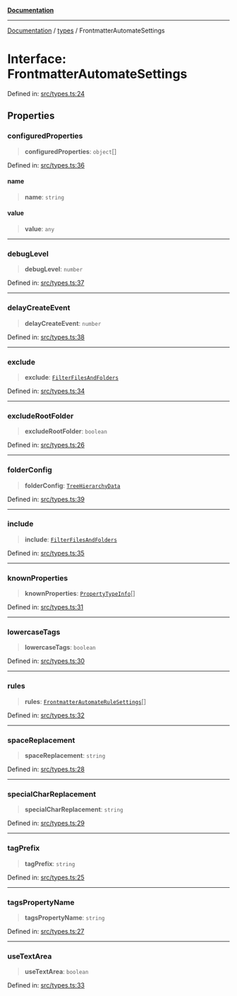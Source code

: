[**Documentation**](../../README.md)

***

[Documentation](../../README.md) / [types](../README.md) / FrontmatterAutomateSettings

# Interface: FrontmatterAutomateSettings

Defined in: [src/types.ts:24](https://github.com/Christian-Me/folder-to-tags-plugin/blob/1b47fd7d007d2f33409aeb5e2ff62bca31adb1cf/src/types.ts#L24)

## Properties

### configuredProperties

> **configuredProperties**: `object`[]

Defined in: [src/types.ts:36](https://github.com/Christian-Me/folder-to-tags-plugin/blob/1b47fd7d007d2f33409aeb5e2ff62bca31adb1cf/src/types.ts#L36)

#### name

> **name**: `string`

#### value

> **value**: `any`

***

### debugLevel

> **debugLevel**: `number`

Defined in: [src/types.ts:37](https://github.com/Christian-Me/folder-to-tags-plugin/blob/1b47fd7d007d2f33409aeb5e2ff62bca31adb1cf/src/types.ts#L37)

***

### delayCreateEvent

> **delayCreateEvent**: `number`

Defined in: [src/types.ts:38](https://github.com/Christian-Me/folder-to-tags-plugin/blob/1b47fd7d007d2f33409aeb5e2ff62bca31adb1cf/src/types.ts#L38)

***

### exclude

> **exclude**: [`FilterFilesAndFolders`](FilterFilesAndFolders.md)

Defined in: [src/types.ts:34](https://github.com/Christian-Me/folder-to-tags-plugin/blob/1b47fd7d007d2f33409aeb5e2ff62bca31adb1cf/src/types.ts#L34)

***

### excludeRootFolder

> **excludeRootFolder**: `boolean`

Defined in: [src/types.ts:26](https://github.com/Christian-Me/folder-to-tags-plugin/blob/1b47fd7d007d2f33409aeb5e2ff62bca31adb1cf/src/types.ts#L26)

***

### folderConfig

> **folderConfig**: [`TreeHierarchyData`](../../uiTreeHierarchySortableSettings/type-aliases/TreeHierarchyData.md)

Defined in: [src/types.ts:39](https://github.com/Christian-Me/folder-to-tags-plugin/blob/1b47fd7d007d2f33409aeb5e2ff62bca31adb1cf/src/types.ts#L39)

***

### include

> **include**: [`FilterFilesAndFolders`](FilterFilesAndFolders.md)

Defined in: [src/types.ts:35](https://github.com/Christian-Me/folder-to-tags-plugin/blob/1b47fd7d007d2f33409aeb5e2ff62bca31adb1cf/src/types.ts#L35)

***

### knownProperties

> **knownProperties**: [`PropertyTypeInfo`](../type-aliases/PropertyTypeInfo.md)[]

Defined in: [src/types.ts:31](https://github.com/Christian-Me/folder-to-tags-plugin/blob/1b47fd7d007d2f33409aeb5e2ff62bca31adb1cf/src/types.ts#L31)

***

### lowercaseTags

> **lowercaseTags**: `boolean`

Defined in: [src/types.ts:30](https://github.com/Christian-Me/folder-to-tags-plugin/blob/1b47fd7d007d2f33409aeb5e2ff62bca31adb1cf/src/types.ts#L30)

***

### rules

> **rules**: [`FrontmatterAutomateRuleSettings`](FrontmatterAutomateRuleSettings.md)[]

Defined in: [src/types.ts:32](https://github.com/Christian-Me/folder-to-tags-plugin/blob/1b47fd7d007d2f33409aeb5e2ff62bca31adb1cf/src/types.ts#L32)

***

### spaceReplacement

> **spaceReplacement**: `string`

Defined in: [src/types.ts:28](https://github.com/Christian-Me/folder-to-tags-plugin/blob/1b47fd7d007d2f33409aeb5e2ff62bca31adb1cf/src/types.ts#L28)

***

### specialCharReplacement

> **specialCharReplacement**: `string`

Defined in: [src/types.ts:29](https://github.com/Christian-Me/folder-to-tags-plugin/blob/1b47fd7d007d2f33409aeb5e2ff62bca31adb1cf/src/types.ts#L29)

***

### tagPrefix

> **tagPrefix**: `string`

Defined in: [src/types.ts:25](https://github.com/Christian-Me/folder-to-tags-plugin/blob/1b47fd7d007d2f33409aeb5e2ff62bca31adb1cf/src/types.ts#L25)

***

### tagsPropertyName

> **tagsPropertyName**: `string`

Defined in: [src/types.ts:27](https://github.com/Christian-Me/folder-to-tags-plugin/blob/1b47fd7d007d2f33409aeb5e2ff62bca31adb1cf/src/types.ts#L27)

***

### useTextArea

> **useTextArea**: `boolean`

Defined in: [src/types.ts:33](https://github.com/Christian-Me/folder-to-tags-plugin/blob/1b47fd7d007d2f33409aeb5e2ff62bca31adb1cf/src/types.ts#L33)
